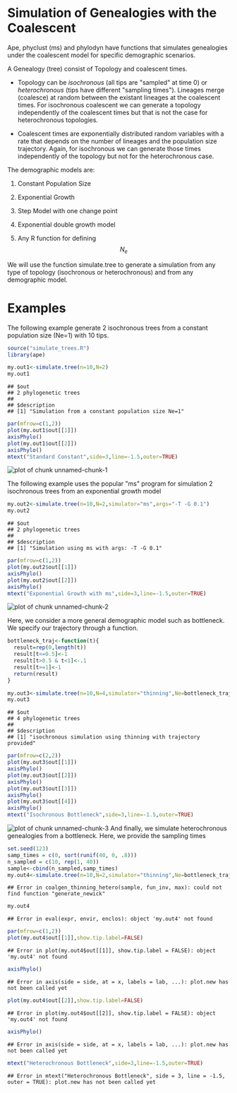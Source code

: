 Simulation of Genealogies with the Coalescent
========================================================

Ape, phyclust (ms) and phylodyn have functions that simulates genealogies under the coalescent model for specific demographic scenarios.

A Genealogy (tree) consist of Topology and coalescent times. 

* Topology can be *isochronous* (all tips are "sampled" at time 0) or *heterochronous* (tips have different "sampling times"). Lineages merge (coalesce) at random between the existant lineages at the coalescent times. For isochronous coalescent we can generate a topology independently of the coalescent times but that is not the case for heterochronous topologies.   

* Coalescent times are exponentially distributed random variables with a rate that depends on the number of lineages and the population size trajectory. Again, for isochronous we can generate those times independently of the topology but not for the heterochronous case. 


The demographic models are:

1. Constant Population Size 

2. Exponential Growth 

3. Step Model with one change point

4. Exponential double growth model 

5. Any R function for defining $$N_{e}$$ 

We will use the function simulate.tree to generate a simulation from any type of topology (isochronous or heterochronous) and from any demographic model.


Examples
==================================
The following example generate 2 isochronous trees from a constant population size (Ne=1) with 10 tips.

```r
source("simulate_trees.R")
library(ape)

my.out1<-simulate.tree(n=10,N=2)
my.out1
```

```
## $out
## 2 phylogenetic trees
## 
## $description
## [1] "Simulation from a constant population size Ne=1"
```

```r
par(mfrow=c(1,2))
plot(my.out1$out[[1]])
axisPhylo()
plot(my.out1$out[[2]])
axisPhylo()
mtext("Standard Constant",side=3,line=-1.5,outer=TRUE)
```

![plot of chunk unnamed-chunk-1](figure/unnamed-chunk-1-1.png) 

The following example uses the popular "ms" program for simulation 2 isochronous trees from an exponential growth model

```r
my.out2<-simulate.tree(n=10,N=2,simulator="ms",args="-T -G 0.1")
my.out2
```

```
## $out
## 2 phylogenetic trees
## 
## $description
## [1] "Simulation using ms with args: -T -G 0.1"
```

```r
par(mfrow=c(1,2))
plot(my.out2$out[[1]])
axisPhylo()
plot(my.out2$out[[2]])
axisPhylo()
mtext("Exponential Growth with ms",side=3,line=-1.5,outer=TRUE)
```

![plot of chunk unnamed-chunk-2](figure/unnamed-chunk-2-1.png) 

Here, we consider a more general demographic model such as bottleneck. We specify our trajectory through a function.

```r
bottleneck_traj<-function(t){
  result=rep(0,length(t))
  result[t<=0.5]<-1
  result[t>0.5 & t<1]<-.1
  result[t>=1]<-1
  return(result)
}

my.out3<-simulate.tree(n=10,N=4,simulator="thinning",Ne=bottleneck_traj,max=11)
my.out3
```

```
## $out
## 4 phylogenetic trees
## 
## $description
## [1] "isochronous simulation using thinning with trajectory provided"
```

```r
par(mfrow=c(2,2))
plot(my.out3$out[[1]])
axisPhylo()
plot(my.out3$out[[2]])
axisPhylo()
plot(my.out3$out[[3]])
axisPhylo()
plot(my.out3$out[[4]])
axisPhylo()
mtext("Isochronous Bottleneck",side=3,line=-1.5,outer=TRUE)
```

![plot of chunk unnamed-chunk-3](figure/unnamed-chunk-3-1.png) 
And finally, we simulate heterochronous genealogies from a bottleneck. Here, we provide the sampling times

```r
set.seed(123)
samp_times = c(0, sort(runif(40, 0, .8)))
n_sampled = c(10, rep(1, 40))
sample<-cbind(n_sampled,samp_times)
my.out4<-simulate.tree(n=10,N=2,simulator="thinning",Ne=bottleneck_traj,max=10,sampling="hetero",sample=sample)
```

```
## Error in coalgen_thinning_hetero(sample, fun_inv, max): could not find function "generate_newick"
```

```r
my.out4
```

```
## Error in eval(expr, envir, enclos): object 'my.out4' not found
```

```r
par(mfrow=c(1,2))
plot(my.out4$out[[1]],show.tip.label=FALSE)
```

```
## Error in plot(my.out4$out[[1]], show.tip.label = FALSE): object 'my.out4' not found
```

```r
axisPhylo()
```

```
## Error in axis(side = side, at = x, labels = lab, ...): plot.new has not been called yet
```

```r
plot(my.out4$out[[2]],show.tip.label=FALSE)
```

```
## Error in plot(my.out4$out[[2]], show.tip.label = FALSE): object 'my.out4' not found
```

```r
axisPhylo()
```

```
## Error in axis(side = side, at = x, labels = lab, ...): plot.new has not been called yet
```

```r
mtext("Heterochronous Bottleneck",side=3,line=-1.5,outer=TRUE)
```

```
## Error in mtext("Heterochronous Bottleneck", side = 3, line = -1.5, outer = TRUE): plot.new has not been called yet
```



